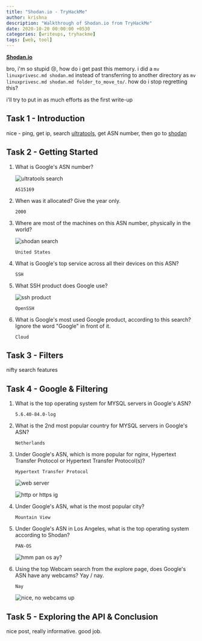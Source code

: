 ```yaml
---
title: "Shodan.io - TryHackMe"
author: krishna
description: "Walkthrough of Shodan.io from TryHackMe"
date: 2020-10-20 00:00:00 +0530
categories: [writeups, tryhackme]
tags: [web, tool]
---
```


**[Shodan.io](https://tryhackme.com/room/shodan)**

bro, i'm so stupid :cry:, how do i get past this memory. i did a `mv linuxprivesc.md shodan.md` instead of transferring to another directory as `mv linuxprivesc.md shodan.md folder_to_move_to/`. how do i stop regretting this?

i'll try to put in as much efforts as the first write-up

## Task 1 - Introduction

nice - ping, get ip, search [ultratools](https://www.ultratools.com/tools/asnInfo), get ASN number, then go to [shodan](http://www.shodan.io)

## Task 2 - Getting Started

1. What is Google's ASN number?

	![ultratools search](../../assets/img/tryhackme/shodan/shodan1.png)

	`AS15169`

2. When was it allocated? Give the year only.

	`2000`

3. Where are most of the machines on this ASN number, physically in the world?

	![shodan search](../../assets/img/tryhackme/shodan/shodan2.png)

	`United States`

4. What is Google's top service across all their devices on this ASN?

	`SSH`

5. What SSH product does Google use?

	![ssh product](../../assets/img/tryhackme/shodan/shodan3.png)

	`OpenSSH`

6. What is Google's most used Google product, according to this search? Ignore the word "Google" in front of it.

	`Cloud`

## Task 3 - Filters

nifty search features

## Task 4 - Google & Filtering

1. What is the top operating system for MYSQL servers in Google's ASN?

	`5.6.40-84.0-log`

2. What is the 2nd most popular country for MYSQL servers in Google's ASN?

	`Netherlands`

3. Under Google's ASN, which is more popular for nginx, Hypertext Transfer Protocol or Hypertext Transfer Protocol(s)?

	`Hypertext Transfer Protocol`

	![web server](../../assets/img/tryhackme/shodan/-shodan5.png)

	![http or https ig](../../assets/img/tryhackme/shodan/shodan6.png)

4. Under Google's ASN, what is the most popular city?

	`Mountain View`

5. Under Google's ASN in Los Angeles, what is the top operating system according to Shodan?

	`PAN-OS`

	![hmm pan os ay?](../../assets/img/tryhackme/shodan/shodan7.png)

6. Using the top Webcam search from the explore page, does Google's ASN have any webcams? Yay / nay.

	`Nay`

	![nice, no webcams up](../../assets/img/tryhackme/shodan/shodan8.png)

## Task 5 - Exploring the API & Conclusion

nice post, really informative. good job.
